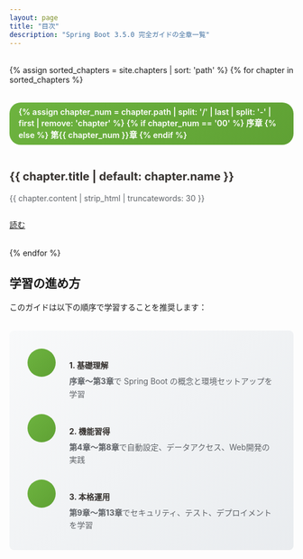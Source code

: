 ```yaml
---
layout: page
title: "目次"
description: "Spring Boot 3.5.0 完全ガイドの全章一覧"
---
```


<div class="chapters-grid">
  {% assign sorted_chapters = site.chapters | sort: 'path' %}
  {% for chapter in sorted_chapters %}
  <div class="chapter-card card">
    <div class="card-body">
      <div class="chapter-number">
        {% assign chapter_num = chapter.path | split: '/' | last | split: '-' | first | remove: 'chapter' %}
        {% if chapter_num == '00' %}
          序章
        {% else %}
          第{{ chapter_num }}章
        {% endif %}
      </div>
      <h3 class="chapter-title">
        <a href="{{ chapter.url | relative_url }}">{{ chapter.title | default: chapter.name }}</a>
      </h3>
      <div class="chapter-content">
        {{ chapter.content | strip_html | truncatewords: 30 }}
      </div>
      <div class="chapter-meta">
        <a href="{{ chapter.url | relative_url }}" class="btn btn-primary btn-sm">
          <i class="fas fa-book-open"></i> 読む
        </a>
      </div>
    </div>
  </div>
  {% endfor %}
</div>

<style>
.chapters-grid {
  display: grid;
  grid-template-columns: repeat(auto-fit, minmax(350px, 1fr));
  gap: 2rem;
  margin-top: 2rem;
}

.chapter-card {
  transition: transform 0.3s ease, box-shadow 0.3s ease;
}

.chapter-card:hover {
  transform: translateY(-5px);
  box-shadow: 0 8px 25px rgba(0, 0, 0, 0.15);
}

.chapter-number {
  display: inline-block;
  background: linear-gradient(135deg, #6db33f 0%, #5fa134 100%);
  color: white;
  padding: 0.5rem 1rem;
  border-radius: 20px;
  font-size: 0.9rem;
  font-weight: 600;
  margin-bottom: 1rem;
}

.chapter-title {
  font-size: 1.25rem;
  margin-bottom: 1rem;
}

.chapter-title a {
  color: #34302d;
  text-decoration: none;
}

.chapter-title a:hover {
  color: #6db33f;
}

.chapter-content {
  color: #5f6368;
  line-height: 1.6;
  margin-bottom: 1.5rem;
}

.chapter-meta {
  display: flex;
  justify-content: space-between;
  align-items: center;
}

@media (max-width: 768px) {
  .chapters-grid {
    grid-template-columns: 1fr;
    gap: 1.5rem;
  }
}
</style>

## 学習の進め方

このガイドは以下の順序で学習することを推奨します：

<div class="learning-path">
  <div class="path-step">
    <div class="step-icon"><i class="fas fa-play"></i></div>
    <div class="step-content">
      <h4>1. 基礎理解</h4>
      <p><strong>序章〜第3章</strong>で Spring Boot の概念と環境セットアップを学習</p>
    </div>
  </div>
  
  <div class="path-step">
    <div class="step-icon"><i class="fas fa-cogs"></i></div>
    <div class="step-content">
      <h4>2. 機能習得</h4>
      <p><strong>第4章〜第8章</strong>で自動設定、データアクセス、Web開発の実践</p>
    </div>
  </div>
  
  <div class="path-step">
    <div class="step-icon"><i class="fas fa-shield-alt"></i></div>
    <div class="step-content">
      <h4>3. 本格運用</h4>
      <p><strong>第9章〜第13章</strong>でセキュリティ、テスト、デプロイメントを学習</p>
    </div>
  </div>
</div>

<style>
.learning-path {
  background: linear-gradient(135deg, #f8f9fa 0%, #e9ecef 100%);
  padding: 2rem;
  border-radius: 8px;
  margin: 2rem 0;
}

.path-step {
  display: flex;
  align-items: flex-start;
  margin-bottom: 1.5rem;
  
  &:last-child {
    margin-bottom: 0;
  }
}

.step-icon {
  width: 50px;
  height: 50px;
  background: linear-gradient(135deg, #6db33f 0%, #5fa134 100%);
  border-radius: 50%;
  display: flex;
  align-items: center;
  justify-content: center;
  color: white;
  font-size: 1.2rem;
  margin-right: 1.5rem;
  flex-shrink: 0;
}

.step-content h4 {
  color: #34302d;
  margin-bottom: 0.5rem;
}

.step-content p {
  color: #5f6368;
  margin: 0;
  line-height: 1.6;
}
</style>